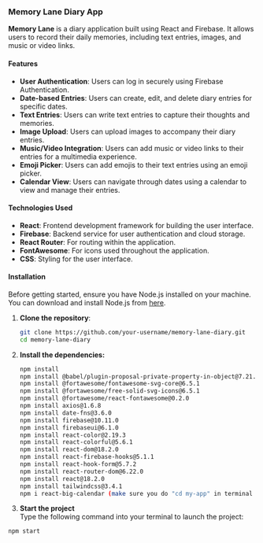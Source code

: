 ### Memory Lane Diary App

**Memory Lane** is a diary application built using React and Firebase. It allows users to record their daily memories, including text entries, images, and music or video links.

#### Features  
- **User Authentication**: Users can log in securely using Firebase Authentication.
- **Date-based Entries**: Users can create, edit, and delete diary entries for specific dates.
- **Text Entries**: Users can write text entries to capture their thoughts and memories.
- **Image Upload**: Users can upload images to accompany their diary entries.
- **Music/Video Integration**: Users can add music or video links to their entries for a multimedia experience.
- **Emoji Picker**: Users can add emojis to their text entries using an emoji picker.
- **Calendar View**: Users can navigate through dates using a calendar to view and manage their entries.

#### Technologies Used  
- **React**: Frontend development framework for building the user interface.
- **Firebase**: Backend service for user authentication and cloud storage.
- **React Router**: For routing within the application.
- **FontAwesome**: For icons used throughout the application.
- **CSS**: Styling for the user interface.

#### Installation  
Before getting started, ensure you have Node.js installed on your machine. You can download and install Node.js from [here](https://nodejs.org/).

1. **Clone the repository**:  
   ```bash
   git clone https://github.com/your-username/memory-lane-diary.git
   cd memory-lane-diary

2. **Install the dependencies:**
   ```bash
   npm install  
   npm install @babel/plugin-proposal-private-property-in-object@7.21.11  
   npm install @fortawesome/fontawesome-svg-core@6.5.1  
   npm install @fortawesome/free-solid-svg-icons@6.5.1  
   npm install @fortawesome/react-fontawesome@0.2.0
   npm install axios@1.6.8  
   npm install date-fns@3.6.0  
   npm install firebase@10.11.0  
   npm install firebaseui@6.1.0  
   npm install react-color@2.19.3  
   npm install react-colorful@5.6.1  
   npm install react-dom@18.2.0  
   npm install react-firebase-hooks@5.1.1  
   npm install react-hook-form@5.7.2  
   npm install react-router-dom@6.22.0  
   npm install react@18.2.0  
   npm install tailwindcss@3.4.1
   npm i react-big-calendar (make sure you do "cd my-app" in terminal and then install the command)


4. **Start the project**  
Type the following command into your terminal to launch the project:

```bash
npm start
